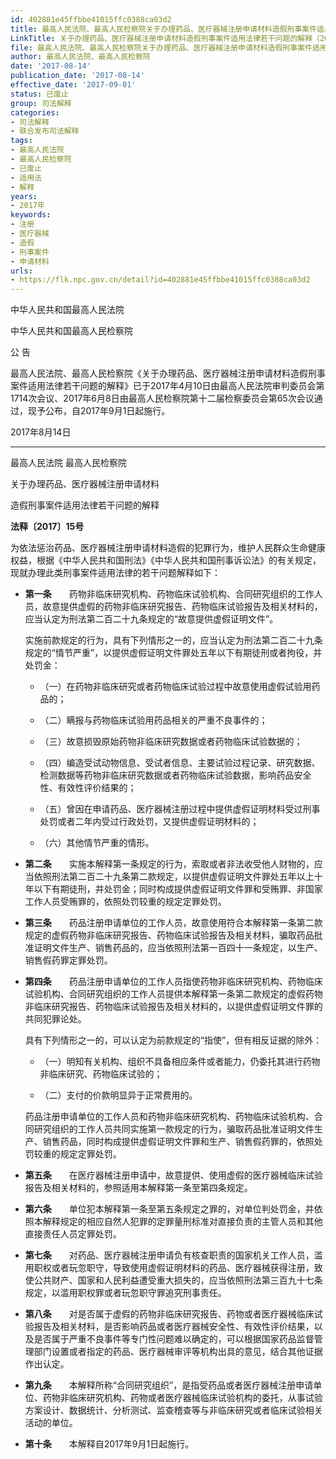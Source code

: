 ```yaml
---
id: 402881e45ffbbe41015ffc0388ca03d2
title: 最高人民法院、最高人民检察院关于办理药品、医疗器械注册申请材料造假刑事案件适用法律若干问题的解释
LinkTitle: 关于办理药品、医疗器械注册申请材料造假刑事案件适用法律若干问题的解释（2017）
file: 最高人民法院、最高人民检察院关于办理药品、医疗器械注册申请材料造假刑事案件适用法律若干问题的解释_20170814_402881e45ffbbe41015ffc0388ca03d2.docx
author: 最高人民法院、最高人民检察院
date: '2017-08-14'
publication_date: '2017-08-14'
effective_date: '2017-09-01'
status: 已废止
group: 司法解释
categories:
- 司法解释
- 联合发布司法解释
tags:
- 最高人民法院
- 最高人民检察院
- 已废止
- 适用法
- 解释
years:
- 2017年
keywords:
- 注册
- 医疗器械
- 造假
- 刑事案件
- 申请材料
urls:
- https://flk.npc.gov.cn/detail?id=402881e45ffbbe41015ffc0388ca03d2
---
```


中华人民共和国最高人民法院

中华人民共和国最高人民检察院

公 告

最高人民法院、最高人民检察院《关于办理药品、医疗器械注册申请材料造假刑事案件适用法律若干问题的解释》已于2017年4月10日由最高人民法院审判委员会第1714次会议、2017年6月8日由最高人民检察院第十二届检察委员会第65次会议通过，现予公布，自2017年9月1日起施行。

2017年8月14日

---

最高人民法院 最高人民检察院

关于办理药品、医疗器械注册申请材料

造假刑事案件适用法律若干问题的解释

**法释〔2017〕15号**

为依法惩治药品、医疗器械注册申请材料造假的犯罪行为，维护人民群众生命健康权益，根据《中华人民共和国刑法》《中华人民共和国刑事诉讼法》的有关规定，现就办理此类刑事案件适用法律的若干问题解释如下：

- **第一条**　　药物非临床研究机构、药物临床试验机构、合同研究组织的工作人员，故意提供虚假的药物非临床研究报告、药物临床试验报告及相关材料的，应当认定为刑法第二百二十九条规定的“故意提供虚假证明文件”。

  实施前款规定的行为，具有下列情形之一的，应当认定为刑法第二百二十九条规定的“情节严重”，以提供虚假证明文件罪处五年以下有期徒刑或者拘役，并处罚金：

  - （一）在药物非临床研究或者药物临床试验过程中故意使用虚假试验用药品的；

  - （二）瞒报与药物临床试验用药品相关的严重不良事件的；

  - （三）故意损毁原始药物非临床研究数据或者药物临床试验数据的；

  - （四）编造受试动物信息、受试者信息、主要试验过程记录、研究数据、检测数据等药物非临床研究数据或者药物临床试验数据，影响药品安全性、有效性评价结果的；

  - （五）曾因在申请药品、医疗器械注册过程中提供虚假证明材料受过刑事处罚或者二年内受过行政处罚，又提供虚假证明材料的；

  - （六）其他情节严重的情形。

- **第二条**　　实施本解释第一条规定的行为，索取或者非法收受他人财物的，应当依照刑法第二百二十九条第二款规定，以提供虚假证明文件罪处五年以上十年以下有期徒刑，并处罚金；同时构成提供虚假证明文件罪和受贿罪、非国家工作人员受贿罪的，依照处罚较重的规定定罪处罚。

- **第三条**　　药品注册申请单位的工作人员，故意使用符合本解释第一条第二款规定的虚假药物非临床研究报告、药物临床试验报告及相关材料，骗取药品批准证明文件生产、销售药品的，应当依照刑法第一百四十一条规定，以生产、销售假药罪定罪处罚。

- **第四条**　　药品注册申请单位的工作人员指使药物非临床研究机构、药物临床试验机构、合同研究组织的工作人员提供本解释第一条第二款规定的虚假药物非临床研究报告、药物临床试验报告及相关材料的，以提供虚假证明文件罪的共同犯罪论处。

  具有下列情形之一的，可以认定为前款规定的“指使”，但有相反证据的除外：

  - （一）明知有关机构、组织不具备相应条件或者能力，仍委托其进行药物非临床研究、药物临床试验的；

  - （二）支付的价款明显异于正常费用的。

  药品注册申请单位的工作人员和药物非临床研究机构、药物临床试验机构、合同研究组织的工作人员共同实施第一款规定的行为，骗取药品批准证明文件生产、销售药品，同时构成提供虚假证明文件罪和生产、销售假药罪的，依照处罚较重的规定定罪处罚。

- **第五条**　　在医疗器械注册申请中，故意提供、使用虚假的医疗器械临床试验报告及相关材料的，参照适用本解释第一条至第四条规定。

- **第六条**　　单位犯本解释第一条至第五条规定之罪的，对单位判处罚金，并依照本解释规定的相应自然人犯罪的定罪量刑标准对直接负责的主管人员和其他直接责任人员定罪处罚。

- **第七条**　　对药品、医疗器械注册申请负有核查职责的国家机关工作人员，滥用职权或者玩忽职守，导致使用虚假证明材料的药品、医疗器械获得注册，致使公共财产、国家和人民利益遭受重大损失的，应当依照刑法第三百九十七条规定，以滥用职权罪或者玩忽职守罪追究刑事责任。

- **第八条**　　对是否属于虚假的药物非临床研究报告、药物或者医疗器械临床试验报告及相关材料，是否影响药品或者医疗器械安全性、有效性评价结果，以及是否属于严重不良事件等专门性问题难以确定的，可以根据国家药品监督管理部门设置或者指定的药品、医疗器械审评等机构出具的意见，结合其他证据作出认定。

- **第九条**　　本解释所称“合同研究组织”，是指受药品或者医疗器械注册申请单位、药物非临床研究机构、药物或者医疗器械临床试验机构的委托，从事试验方案设计、数据统计、分析测试、监查稽查等与非临床研究或者临床试验相关活动的单位。

- **第十条**　　本解释自2017年9月1日起施行。
